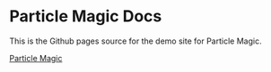 # Particle Magic Docs
This is the Github pages source for the demo site for Particle Magic.

[Particle Magic](https://github.com/DougTy/particle-magic)
